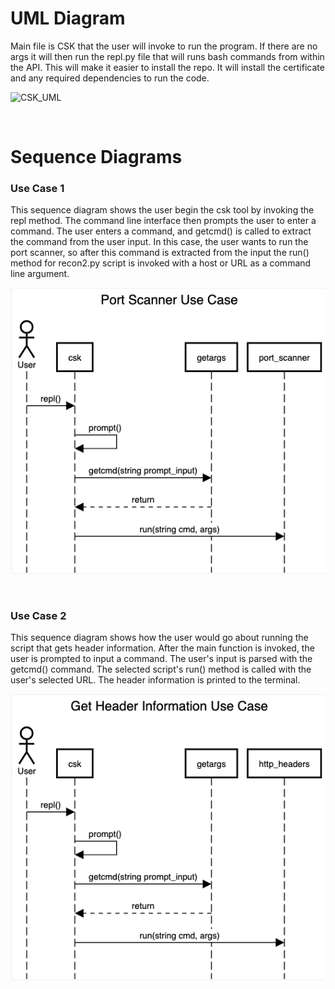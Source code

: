 
# UML Diagram

Main file is CSK that the user will invoke to run the program. If there are no args it will then run the repl.py file that will runs bash commands from within the API. This will make it easier to install the repo. It will install the certificate and any required dependencies to run the code.

![CSK_UML](https://user-images.githubusercontent.com/4074683/142000069-0cab529f-a541-466b-9952-e60c1cdf8ab1.jpg)

<br>

# Sequence Diagrams

### Use Case 1

This sequence diagram shows the user begin the csk tool by invoking the repl method. The command line interface then prompts the user to enter a command. The user enters a command, and getcmd() is called to extract the command from the user input. In this case, the user wants to run the port scanner, so after this command is extracted from the input the run() method for recon2.py script is invoked with a host or URL as a command line argument.

![Sequence 1](https://github.com/CIS3296SoftwareDesignF21/prj-01-cybersecurity-script-kit/blob/fixSequence/SD1v2.png?raw=true)

<br>

###  Use Case 2

This sequence diagram shows how the user would go about running the script that gets header information. After the main function is invoked, the user is prompted to input a command. The user's input is parsed with the getcmd() command. The selected script's run() method is called with the user's selected URL. The header information is printed to the terminal.


![Sequence 2](https://github.com/CIS3296SoftwareDesignF21/prj-01-cybersecurity-script-kit/blob/fixSequence/SD2v2.png?raw=true)
